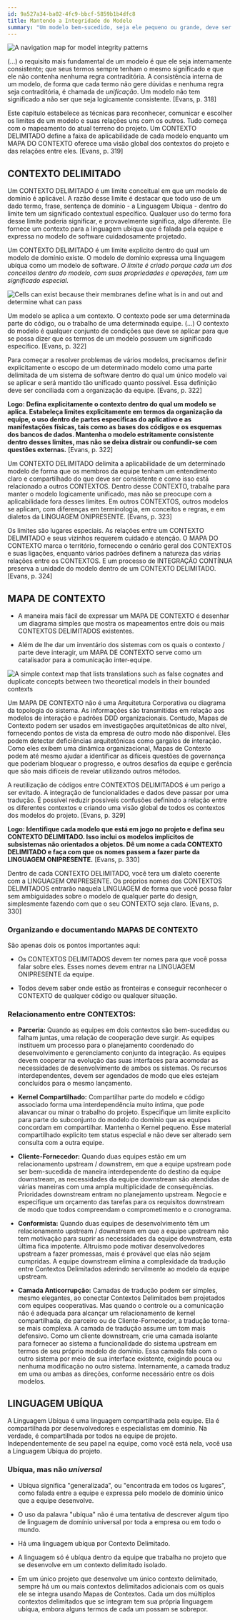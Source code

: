 ```yaml
---
id: 9a527a34-ba02-4fc9-bbcf-5859b1b4dfc8
title: Mantendo a Integridade do Modelo
summary: "Um modelo bem-sucedido, seja ele pequeno ou grande, deve ser logicamente consistente do início ao fim, sem definições contraditórias ou sobrepostas"
---
```


![A navigation map for model integrity patterns](/images/articles/a-navigation-map-for-model-integrity-patterns.png?id=b0b3dd675ab8d0eab4d6a9e8fb4ea622)

(...) o requisito mais fundamental de um modelo é que ele seja internamente consistente; que seus termos sempre tenham o mesmo significado e que ele não contenha nenhuma regra contraditória. A consistência interna de um modelo, de forma que cada termo não gere dúvidas e nenhuma regra seja contraditória, é chamada de *unificação*. Um modelo não tem significado a não ser que seja logicamente consistente. [Evans, p. 318]

Este capitulo estabelece as técnicas para reconhecer, comunicar e escolher os limites de um modelo e suas relações uns com os outros. Tudo começa com o mapeamento do atual terreno do projeto. Um CONTEXTO DELIMITADO define a faixa de aplicabilidade de cada modelo enquanto um MAPA DO CONTEXTO oferece uma visão global dos contextos do projeto e das relações entre eles. [Evans, p. 319]

## CONTEXTO DELIMITADO

Um CONTEXTO DELIMITADO é um limite conceitual em que um modelo de domínio é aplicável. A razão desse limite é destacar que todo uso de um dado termo, frase, sentença de domínio - a Linguagem Ubíqua - dentro do limite tem um significado contextual específico. Qualquer uso do termo fora desse limite poderia significar, e provavelmente significa, algo diferente. Ele fornece um contexto para a linguagem ubíqua que é falada pela equipe e expressa no modelo de software cuidadosamente projetado.

Um CONTEXTO DELIMITADO é um limite explicito dentro do qual um modelo de domínio existe. O modelo de domínio expressa uma linguagem ubíqua como um modelo de software. *O limite é criado porque cada um dos conceitos dentro do modelo, com suas propriedades e operações, tem um significado especial.*

![Cells can exist because their membranes define what is in and out and determine what can pass](/images/articles/cells-can-exist-because-their-membranes-define-what-is-in-and-out-and-determine-what-can-pass.png?id=13d231ca4721e1710f5f76dcfa002e34)

Um modelo se aplica a um contexto. O contexto pode ser uma determinada parte do código, ou o trabalho de uma determinada equipe. (...) O contexto do modelo é qualquer conjunto de condições que deve se aplicar para que se possa dizer que os termos de um modelo possuem um significado específico. [Evans, p. 322]

Para começar a resolver problemas de vários modelos, precisamos definir explicitamente o escopo de um determinado modelo como uma parte delimitada de um sistema de software dentro do qual um único modelo vai se aplicar e será mantido tão unificado quanto possível. Essa definição deve ser conciliada com a organização da equipe. [Evans, p. 322]

**Logo: Defina explicitamente o contexto dentro do qual um modelo se aplica. Estabeleça limites explicitamente em termos da organização da equipe, o uso dentro de partes específicas do aplicativo e as manifestações físicas, tais como as bases dos códigos e os esquemas dos bancos de dados. Mantenha o modelo estritamente consistente dentro desses limites, mas não se deixa distrair ou confundir-se com questões externas.** [Evans, p. 322]

Um CONTEXTO DELIMITADO delimita a aplicabilidade de um determinado modelo de forma que os membros da equipe tenham um entendimento claro e compartilhado do que deve ser consistente e como isso está relacionado a outros CONTEXTOS. Dentro desse CONTEXTO, trabalhe para manter o modelo logicamente unificado, mas não se preocupe com a aplicabilidade fora desses limites. Em outros CONTEXTOS, outros modelos se aplicam, com diferenças em terminologia, em conceitos e regras, e em dialetos da LINGUAGEM ONIPRESENTE. [Evans, p. 323]

Os limites são lugares especiais. As relações entre um CONTEXTO DELIMITADO e seus vizinhos requerem cuidado e atenção. O MAPA DO CONTEXTO marca o território, fornecendo o cenário geral dos CONTEXTOS e suas ligações, enquanto vários padrões definem a natureza das várias relações entre os CONTEXTOS. E um processo de INTEGRAÇÃO CONTÍNUA preserva a unidade do modelo dentro de um CONTEXTO DELIMITADO. [Evans, p. 324]

## MAPA DE CONTEXTO

- A maneira mais fácil de expressar um MAPA DE CONTEXTO é desenhar um diagrama simples que mostra os mapeamentos entre dois ou mais CONTEXTOS DELIMITADOS existentes.

- Além de lhe dar um inventário dos sistemas com os quais o contexto / parte deve interagir, um MAPA DE CONTEXTO serve como um catalisador para a comunicação inter-equipe.

![A simple context map that lists translations such as false cognates and duplicate concepts between two theoretical models in their bounded contexts](/images/articles/a-simple-context-map-that-lists-translations-such-as-false-cognates-and-duplicate-concepts-between-two-theoretical-models-in-their-bounded-contexts.jpg?id=b9f4b6ae0cd941add572a188f195eeaa)

Um MAPA DE CONTEXTO não é uma Arquitetura Corporativa ou diagrama da topologia do sistema. As informações são transmitidas em relação aos modelos de interação e padrões DDD organizacionais. Contudo, Mapas de Contexto podem ser usados em investigações arquitetônicas de alto nível, fornecendo pontos de vista da empresa de outro modo não disponível. Eles podem detectar deficiências arquitetônicas como gargalos de interação. Como eles exibem uma dinâmica organizacional, Mapas de Contexto podem até mesmo ajudar a identificar as difíceis questões de governança que poderiam bloquear o progresso, e outros desafios da equipe e gerência que são mais difíceis de revelar utilizando outros métodos.

A reutilização de códigos entre CONTEXTOS DELIMITADOS é um perigo a ser evitado. A integração de funcionalidades e dados deve passar por uma tradução. É possível reduzir possíveis confusões definindo a relação entre os diferentes contextos e criando uma visão global de todos os contextos dos modelos do projeto. [Evans, p. 329]

**Logo: Identifique cada modelo que está em jogo no projeto e defina seu CONTEXTO DELIMITADO. Isso inclui os modelos implícitos de subsistemas não orientados a objetos. Dê um nome a cada CONTEXTO DELIMITADO e faça com que os nomes passem a fazer parte da LINGUAGEM ONIPRESENTE.** [Evans, p. 330]

Dentro de cada CONTEXTO DELIMITADO, você tera um dialeto coerente com a LINGUAGEM ONIPRESENTE. Os próprios nomes dos CONTEXTOS DELIMITADOS entrarão naquela LINGUAGEM de forma que você possa falar sem ambiguidades sobre o modelo de qualquer parte do design, simplesmente fazendo com que o seu CONTEXTO seja claro. [Evans, p. 330]

### Organizando e documentando MAPAS DE CONTEXTO

São apenas dois os pontos importantes aqui:

- Os CONTEXTOS DELIMITADOS devem ter nomes para que você possa falar sobre eles. Esses nomes devem entrar na LINGUAGEM ONIPRESENTE da equipe.

- Todos devem saber onde estão as fronteiras e conseguir reconhecer o CONTEXTO de qualquer código ou qualquer situação.

### Relacionamento entre CONTEXTOS:

- **Parceria:** Quando as equipes em dois contextos são bem-sucedidas ou falham juntas, uma relação de cooperação deve surgir. As equipes instituem um processo para o planejamento coordenado do desenvolvimento e gerenciamento conjunto da integração. As equipes devem cooperar na evolução das suas interfaces para acomodar as necessidades de desenvolvimento de ambos os sistemas. Os recursos interdependentes, devem ser agendados de modo que eles estejam concluídos para o mesmo lançamento.

- **Kernel Compartilhado:** Compartilhar parte do modelo e código associado forma uma interdependência muito íntima, que pode alavancar ou minar o trabalho do projeto. Especifique um limite explicito para parte do subconjunto do modelo do domínio que as equipes concordam em compartilhar. Mantenha o Kernel pequeno. Esse material compartilhado explicito tem status especial e não deve ser alterado sem consulta com a outra equipe.

- **Cliente-Fornecedor:** Quando duas equipes estão em um relacionamento upstream / downstrem, em que a equipe upstream pode ser bem-sucedida de maneira interdependente do destino da equipe downstream, as necessidades da equipe downstream são atendidas de várias maneiras com uma ampla multiplicidade de consequências. Prioridades downstream entram no planejamento upstream. Negocie e especifique um orçamento das tarefas para os requisitos downstream de modo que todos compreendam o comprometimento e o cronograma.

- **Conformista:** Quando duas equipes de desenvolvimento têm um relacionamento upstream / downstream em que a equipe upstream não tem motivação para suprir as necessidades da equipe downstream, esta última fica impotente. Altruísmo pode motivar desenvolvedores upstream a fazer promessas, mais é provável que elas não sejam cumpridas. A equipe downstream elimina a complexidade da tradução entre Contextos Delimitados aderindo servilmente ao modelo da equipe upstream.

- **Camada Anticorrupção:** Camadas de tradução podem ser simples, mesmo elegantes, ao conectar Contextos Delimitados bem projetados com equipes cooperativas. Mas quando o controle ou a comunicação não é adequada para alcançar um relacionamento de kernel compartilhada, de parceiro ou de Cliente-Fornecedor, a tradução torna-se mais complexa. A camada de tradução assume um tom mais defensivo. Como um cliente downstream, crie uma camada isolante para fornecer ao sistema a funcionalidade do sistema upstream em termos de seu próprio modelo de domínio. Essa camada fala com o outro sistema por meio de sua interface existente, exigindo pouca ou nenhuma modificação no outro sistema. Internamente, a camada traduz em uma ou ambas as direções, conforme necessário entre os dois modelos.

## LINGUAGEM UBÍQUA

A Linguagem Ubíqua é uma linguagem compartilhada pela equipe. Ela é compartilhada por desenvolvedores e especialistas em domínio. Na verdade, é compartilhada por todos na equipe de projeto. Independentemente de seu papel na equipe, como você está nela, você usa a Linguagem Ubíqua do projeto.

### Ubíqua, mas não *universal*

- Ubíqua significa "generalizada", ou "encontrada em todos os lugares", como falada entre a equipe e expressa pelo modelo de domínio único que a equipe desenvolve.

- O uso da palavra "ubíqua" não é uma tentativa de descrever algum tipo de linguagem de domínio universal por toda a empresa ou em todo o mundo.

- Há uma linguagem ubíqua por Contexto Delimitado.

- A linguagem só é ubíqua dentro da equipe que trabalha no projeto que se desenvolve em um contexto delimitado isolado.

- Em um único projeto que desenvolve um único contexto delimitado, sempre há um ou mais contextos delimitados adicionais com os quais ele se integra usando Mapas de Contextos. Cada um dos múltiplos contextos delimitados que se integram tem sua própria linguagem ubíqua, embora alguns termos de cada um possam se sobrepor.
